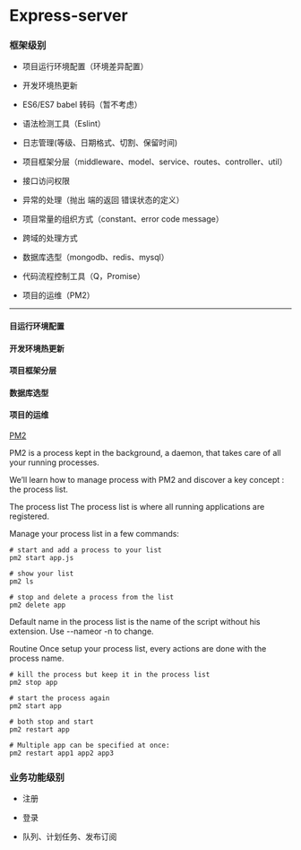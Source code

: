 # Express-server
### 框架级别
* 项目运行环境配置（环境差异配置）

* 开发环境热更新

* ES6/ES7 babel 转码（暂不考虑）

* 语法检测工具（Eslint）

* 日志管理(等级、日期格式、切割、保留时间)

* 项目框架分层（middleware、model、service、routes、controller、util）

* 接口访问权限

* 异常的处理（抛出 端的返回 错误状态的定义）

* 项目常量的组织方式（constant、error code message）

* 跨域的处理方式

* 数据库选型（mongodb、redis、mysql）

* 代码流程控制工具（Q，Promise）

* 项目的运维（PM2）
- - -

#### 目运行环境配置
#### 开发环境热更新
#### 项目框架分层
#### 数据库选型
#### 项目的运维
[PM2](https://pm2.io/doc/en/runtime/guide/process-management/)

PM2 is a process kept in the background, a daemon, that takes care of all your running processes.

We’ll learn how to manage process with PM2 and discover a key concept : the process list.

The process list
The process list is where all running applications are registered.

Manage your process list in a few commands:
```$xslt
# start and add a process to your list
pm2 start app.js

# show your list
pm2 ls

# stop and delete a process from the list
pm2 delete app
```
Default name in the process list is the name of the script without his extension. Use --nameor -n to change.

Routine
Once setup your process list, every actions are done with the process name.
```$xslt
# kill the process but keep it in the process list
pm2 stop app

# start the process again
pm2 start app

# both stop and start
pm2 restart app

# Multiple app can be specified at once:
pm2 restart app1 app2 app3
```
### 业务功能级别
* 注册

* 登录

* 队列、计划任务、发布订阅


